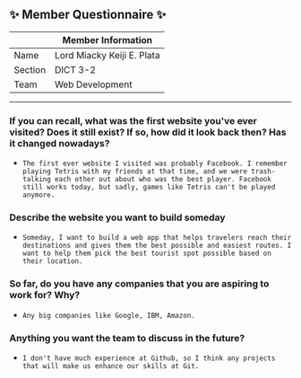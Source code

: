 ## :sparkles: Member Questionnaire :sparkles:

|                        | Member Information                                                          |
|------------------------|-----------------------------------------------------------------------------|
| Name                   | Lord Miacky Keiji E. Plata                                                            |
| Section                | DICT 3-2                                                                    |
| Team                   | Web Development                                                             |

-------

### If you can recall, what was the first website you've ever visited? Does it still exist? If so, how did it look back then? Has it changed nowadays?
- `The first ever website I visited was probably Facebook. I remember playing Tetris with my friends at that time, and we were trash-talking each other out about who was the best player. Facebook still works today, but sadly, games like Tetris can't be played anymore.`

### Describe the website you want to build someday
- `Someday, I want to build a web app that helps travelers reach their destinations and gives them the best possible and easiest routes. I want to help them pick the best tourist spot possible based on their location.`

### So far, do you have any companies that you are aspiring to work for? Why?
- `Any big companies like Google, IBM, Amazon.`

### Anything you want the team to discuss in the future?
- `I don't have much experience at Github, so I think any projects that will make us enhance our skills at Git.`
